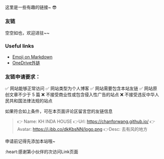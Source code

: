 这里是一些有趣的链接~ :sunglasses:

### 友链
空空如也，欢迎进驻~~

### Useful links

- [Emoji on Markdown](https://gist.github.com/rxaviers/7360908)
- [OneDrive外链](https://onedrive.gimhoy.com/)

### 友链申请要求：
✅ 网站能够正常访问
✅ 网站类型为个人博客
✅ 网站需要包含本站友链
✅ 网站原创文章不少于 5 篇
❌ 不接受商业性或包含侵入性广告的站点
❌ 不接受违反中华人民共和国法律法规的站点

如果符合如上条件，可在本页面评论区留言您的友链信息
> :point_right: Name: KH INDA HOUSE
> :point_right:Url: https://chanforwang.github.io/
> :point_right:Avatar: https://i.ibb.co/dkKbsNN/logo.png
> :point_right:Desc: 去有风的地方

申请前记得先添加本站哦~

<span id="busuanzi">
:heart:感谢第<span></span>小伙伴的<span></span>次访问Link页面
</span>

<!-- ##{"script":"<script>document.getElementById('user-content-busuanzi').id='busuanzi_container_site_uv';busuanzi=document.getElementById('busuanzi_container_site_uv');busuanzi.style.display='none';busuanzi.childNodes[1].id='busuanzi_value_site_uv';busuanzi.childNodes[3].id='busuanzi_value_site_pv';</script><script async src='//busuanzi.ibruce.info/busuanzi/2.3/busuanzi.pure.mini.js'></script>","style":"<style>#busuanzi_value_site_uv{color:red}#busuanzi_value_site_pv{color:red}#busuanzi_container_site_uv{display:inline!important}</style>"}## -->
